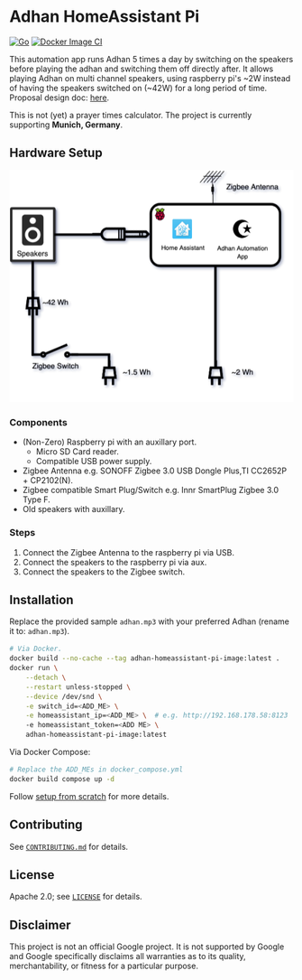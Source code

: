 # Adhan HomeAssistant Pi

[![Go](https://github.com/ssafty/adhan-homeassistant-pi/actions/workflows/go.yml/badge.svg)](https://github.com/ssafty/adhan-homeassistant-pi/actions/workflows/go.yml) [![Docker Image CI](https://github.com/ssafty/adhan-homeassistant-pi/actions/workflows/docker-image.yml/badge.svg)](https://github.com/ssafty/adhan-homeassistant-pi/actions/workflows/docker-image.yml)

This automation app runs Adhan 5 times a day by switching on the speakers before playing
the adhan and switching them off directly after. It allows playing Adhan on multi 
channel speakers, using raspberry pi's ~2W instead of having the speakers switched on 
(~42W) for a long period of time. Proposal design doc: [here](https://docs.google.com/document/d/1jaiPn7vfulNgkbaxgMCdkzdQyKv2k5WcBebXyMKO92E/edit#heading=h.tgmxtralkmm7).

This is not (yet) a prayer times calculator. The project is currently supporting **Munich, Germany**. 

## Hardware Setup
<p align="center">
  <img src=".github/hardware_setup.png?raw=true" alt="Diagram shows how to connect all components"/>
</p>

### Components

* (Non-Zero) Raspberry pi with an auxillary port.
    * Micro SD Card reader.
    * Compatible USB power supply.
* Zigbee Antenna e.g. SONOFF Zigbee 3.0 USB Dongle Plus,TI CC2652P + CP2102(N).
* Zigbee compatible Smart Plug/Switch e.g. Innr SmartPlug Zigbee 3.0 Type F.
* Old speakers with auxillary.

### Steps

1. Connect the Zigbee Antenna to the raspberry pi via USB.
2. Connect the speakers to the raspberry pi via aux.
3. Connect the speakers to the Zigbee switch.


## Installation

Replace the provided sample `adhan.mp3` with your preferred Adhan (rename it to: `adhan.mp3`). 

```sh
# Via Docker.
docker build --no-cache --tag adhan-homeassistant-pi-image:latest .
docker run \
	--detach \
	--restart unless-stopped \
	--device /dev/snd \
	-e switch_id=<ADD_ME> \
	-e homeassistant_ip=<ADD_ME> \  # e.g. http://192.168.178.58:8123
	-e homeassistant_token=<ADD ME> \
	adhan-homeassistant-pi-image:latest
```

Via Docker Compose:
```sh
# Replace the ADD_MEs in docker_compose.yml
docker build compose up -d
```

Follow [setup from scratch](https://github.com/ssafty/adhan-homeassistant-pi/wiki#setup-from-scratch) for more details.

## Contributing

See [`CONTRIBUTING.md`](CONTRIBUTING.md) for details.

## License

Apache 2.0; see [`LICENSE`](LICENSE) for details.

## Disclaimer

This project is not an official Google project. It is not supported by
Google and Google specifically disclaims all warranties as to its quality,
merchantability, or fitness for a particular purpose.
